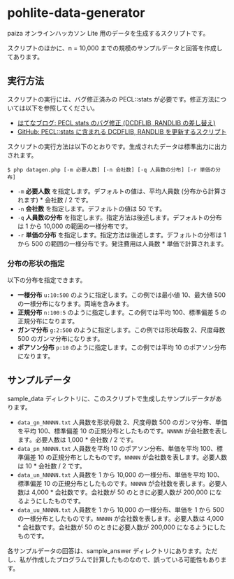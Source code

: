 pohlite-data-generator
======================

paiza オンラインハッカソン Lite 用のデータを生成するスクリプトです。

スクリプトのほかに、n = 10,000 までの規模のサンプルデータと回答を作成してあります。

実行方法
--------

スクリプトの実行には、バグ修正済みの PECL::stats が必要です。修正方法については以下を参照してください。
- [はてなブログ: PECL stats のバグ修正 (DCDFLIB, RANDLIB の差し替え)](http://y-uti.hatenablog.jp/entry/2014/05/24/175345)
- [GitHub: PECL::stats に含まれる DCDFLIB, RANDLIB を更新するスクリプト](https://github.com/y-uti/update-pecl-stats)

スクリプトの実行方法は以下のとおりです。生成されたデータは標準出力に出力されます。

    $ php datagen.php [-m 必要人数] [-n 会社数] [-q 人員数の分布] [-r 単価の分布]
+   `-m`
    __必要人数__ を指定します。デフォルトの値は、平均人員数 (分布から計算されます) * 会社数 / 2 です。
+   `-n`
    __会社数__ を指定します。デフォルトの値は 50 です。
+   `-q`
    __人員数の分布__ を指定します。指定方法は後述します。デフォルトの分布は 1 から 10,000 の範囲の一様分布です。
+   `-r`
    __単価の分布__ を指定します。指定方法は後述します。デフォルトの分布は 1 から 500 の範囲の一様分布です。発注費用は人員数 * 単価で計算されます。

### 分布の形状の指定

以下の分布を指定できます。
+   __一様分布__
    `u:10:500` のように指定します。この例では最小値 10、最大値 500 の一様分布になります。両端を含みます。
+   __正規分布__
    `n:100:5` のように指定します。この例では平均 100、標準偏差 5 の正規分布になります。
+   __ガンマ分布__
    `g:2:500` のように指定します。この例では形状母数 2、尺度母数 500 のガンマ分布になります。
+   __ポアソン分布__
    `p:10` のように指定します。この例では平均 10 のポアソン分布になります。

サンプルデータ
--------------

sample_data ディレクトリに、このスクリプトで生成したサンプルデータがあります。

+   `data_gn_NNNNN.txt`
    人員数を形状母数 2、尺度母数 500 のガンマ分布、単価を平均 100、標準偏差 10 の正規分布としたものです。`NNNNN` が会社数を表します。必要人数は 1,000 * 会社数 / 2 です。
+   `data_pn_NNNNN.txt`
    人員数を平均 10 のポアソン分布、単価を平均 100、標準偏差 10 の正規分布としたものです。`NNNNN` が会社数を表します。必要人数は 10 * 会社数 / 2 です。
+   `data_un_NNNNN.txt`
    人員数を 1 から 10,000 の一様分布、単価を平均 100、標準偏差 10 の正規分布としたものです。`NNNNN` が会社数を表します。必要人数は 4,000 * 会社数です。会社数が 50 のときに必要人数が 200,000 になるようにしたものです。
+   `data_uu_NNNNN.txt`
    人員数を 1 から 10,000 の一様分布、単価を 1 から 500 の一様分布としたものです。`NNNNN` が会社数を表します。必要人数は 4,000 * 会社数です。会社数が 50 のときに必要人数が 200,000 になるようにしたものです。

各サンプルデータの回答は、sample_answer ディレクトリにあります。ただし、私が作成したプログラムで計算したものなので、誤っている可能性もあります。
